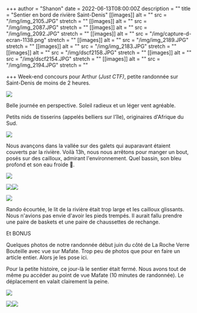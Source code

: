 +++
author = "Shanon"
date = 2022-06-13T08:00:00Z
description = ""
title = "Sentier en bord de rivière Saint-Denis"
[[images]]
alt = ""
src = "/img/img_2105.JPG"
stretch = ""
[[images]]
alt = ""
src = "/img/img_2087.JPG"
stretch = ""
[[images]]
alt = ""
src = "/img/img_2092.JPG"
stretch = ""
[[images]]
alt = ""
src = "/img/capture-d-ecran-1138.png"
stretch = ""
[[images]]
alt = ""
src = "/img/img_2189.JPG"
stretch = ""
[[images]]
alt = ""
src = "/img/img_2183.JPG"
stretch = ""
[[images]]
alt = ""
src = "/img/dscf2158.JPG"
stretch = ""
[[images]]
alt = ""
src = "/img/dscf2154.JPG"
stretch = ""
[[images]]
alt = ""
src = "/img/img_2194.JPG"
stretch = ""

+++
Week-end concours pour Arthur (_Just CTF)_, petite randonnée sur Saint-Denis de moins de 2 heures.

![](/img/capture-d-ecran-1138.png)

Belle journée en perspective. Soleil radieux et un léger vent agréable. 

Petits nids de tisserins (appelés belliers sur l'île), originaires d'Afrique du Sud.

![](/img/dscf2154.JPG)

Nous avançons dans la vallée sur des galets qui auparavant étaient couverts par la rivière. Voilà 13h, nous nous arrêtons pour manger un bout, posés sur des cailloux, admirant l'environnement. Quel bassin, son bleu profond et son eau froide 🥶.

![](/img/img_2183.JPG)

![](/img/img_2189.JPG)![](/img/dscf2158.JPG)

![](/img/img_2194.JPG)

Rando écourtée, le lit de la rivière était trop large et les cailloux glissants. Nous n'avions pas envie d'avoir les pieds trempés. Il aurait fallu prendre une paire de baskets et une paire de chaussettes de rechange.

Et BONUS

Quelques photos de notre randonnée début juin du côté de La Roche Verre Bouteille avec vue sur Mafate. Trop peu de photos que pour en faire un article entier. Alors je les pose ici.

Pour la petite histoire, ce jour-là le sentier était fermé. Nous avons tout de même pu accéder au point de vue Mafate (10 minutes de randonnée). Le déplacement en valait clairement la peine.

![](/img/img_2092.JPG)

![](/img/img_2087.JPG)![](/img/img_2105.JPG)